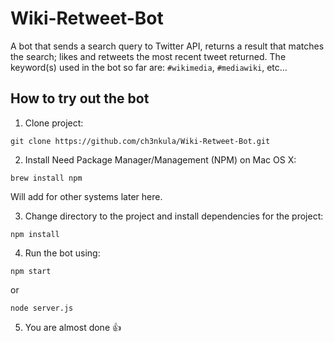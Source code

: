 # Wiki-Retweet-Bot
A bot that sends a search query to Twitter API, returns a result that matches the search; likes and retweets the most recent tweet returned. The keyword(s) used in the bot so far are: `#wikimedia`, `#mediawiki`, etc...


## How to try out the bot

1. Clone project:
  ```shell
  git clone https://github.com/ch3nkula/Wiki-Retweet-Bot.git
  ```

2. Install Need Package Manager/Management (NPM) on Mac OS X:
  ```shell
  brew install npm
  ```

  Will add for other systems later here.

3. Change directory to the project and install dependencies for the project:

  ```shell
  npm install
  ```

4. Run the bot using:

  ```shell
  npm start
  ```
  or 
  ```shell
  node server.js
  ```

5. You are almost done :+1:
